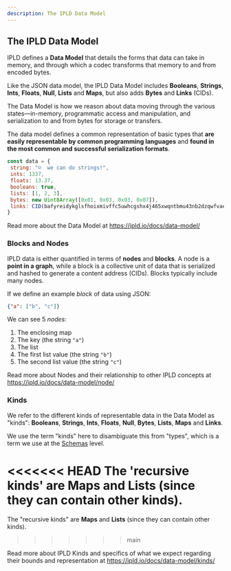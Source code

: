 ```yaml
---
description: The IPLD Data Model
---
```


## The IPLD Data Model

IPLD defines a **Data Model** that details the forms that data can take in memory, and through which a codec transforms that memory to and from encoded bytes.

Like the JSON data model, the IPLD Data Model includes **Booleans**, **Strings**, **Ints**, **Floats**, **Null**, **Lists** and **Maps**, but also adds **Bytes** and **Links** (CIDs).

The Data Model is how we reason about data moving through the various states—in-memory, programmatic access and manipulation, and serialization to and from bytes for storage or transfers.

The data model defines a common representation of basic types that **are easily representable by common programming languages** and **found in the most common and successful serialization formats**.

```js
const data = {
 string: "☺️  we can do strings!",
 ints: 1337,
 floats: 13.37,
 booleans: true,
 lists: [1, 2, 3],
 bytes: new Uint8Array([0x01, 0x03, 0x03, 0x07]),
 links: CID(bafyreidykglsfhoixmivffc5uwhcgshx4j465xwqntbmu43nb2dzqwfvae)
}
```

Read more about the Data Model at https://ipld.io/docs/data-model/

### Blocks and Nodes

IPLD data is either quantified in terms of **nodes** and **blocks**. A node is a **point in a graph**, while a block is a collective unit of data that is serialized and hashed to generate a content address (CIDs). Blocks typically include many nodes.

If we define an example *block* of data using JSON:

```json
{"a": ["b", "c"]}
```

We can see 5 *nodes*:

1. The enclosing map
2. The key (the string `"a"`)
3. The list
4. The first list value (the string `"b"`)
5. The second list value (the string `"c"`)

Read more about Nodes and their relationship to other IPLD concepts at https://ipld.io/docs/data-model/node/

### Kinds

We refer to the different kinds of representable data in the Data Model as "kinds": **Booleans**, **Strings**, **Ints**, **Floats**, **Null**, **Bytes**, **Lists**, **Maps** and **Links**.

We use the term "kinds" here to disambiguate this from "types", which is a term we use at the [Schemas](schemas.md) level.

<<<<<<< HEAD
The 'recursive kinds' are **Maps** and **Lists** (since they can contain other kinds).
=======
The "recursive kinds" are **Maps** and **Lists** (since they can contain other kinds).
>>>>>>> main

Read more about IPLD Kinds and specifics of what we expect regarding their bounds and representation at https://ipld.io/docs/data-model/kinds/

